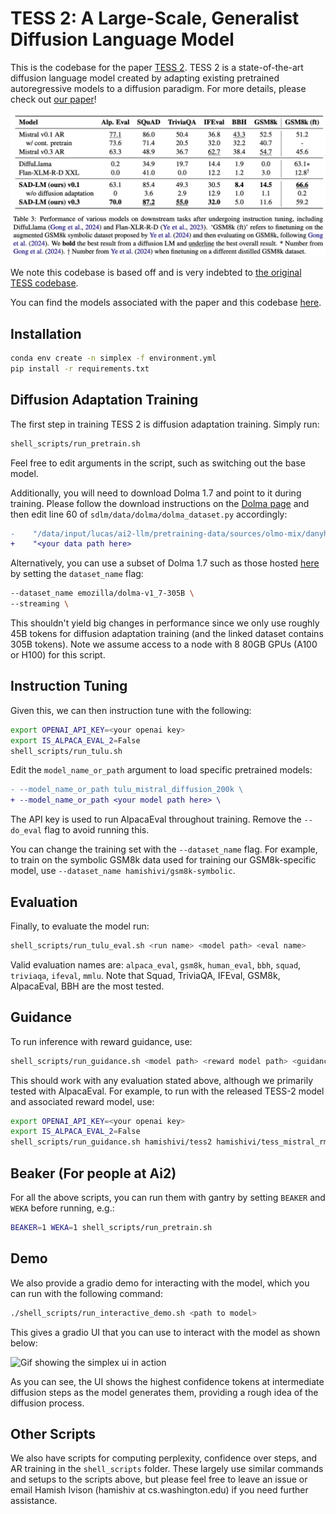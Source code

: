# TESS 2: A Large-Scale, Generalist Diffusion Language Model

This is the codebase for the paper [TESS 2](https://arxiv.todo). TESS 2 is a state-of-the-art diffusion language model created by adapting existing pretrained autoregressive models to a diffusion paradigm.
For more details, please check out [our paper](ttps://arxiv.todo)!

![Main results from TESS-2 paper](figures/core_results.png)

We note this codebase is based off and is very indebted to [the original TESS codebase](https://github.com/allenai/tess-diffusion).

You can find the models associated with the paper and this codebase [here](https://huggingface.co/collections/hamishivi/tess-2-677ea36894e38f96dfc7b590).

## Installation

```sh
conda env create -n simplex -f environment.yml
pip install -r requirements.txt
```

## Diffusion Adaptation Training

The first step in training TESS 2 is diffusion adaptation training. Simply run:

```sh
shell_scripts/run_pretrain.sh
```

Feel free to edit arguments in the script, such as switching out the base model.

Additionally, you will need to download Dolma 1.7 and point to it during training. Please follow the download instructions on the [Dolma page](https://huggingface.co/datasets/allenai/dolma#download) and then edit line 60 of `sdlm/data/dolma/dolma_dataset.py` accordingly:
```diff
-    "/data/input/lucas/ai2-llm/pretraining-data/sources/olmo-mix/danyh-compiled-v1_7"
+    "<your data path here>
```

Alternatively, you can use a subset of Dolma 1.7 such as those hosted [here](https://huggingface.co/datasets/emozilla/dolma-v1_7-305B) by setting the `dataset_name` flag:
```sh
--dataset_name emozilla/dolma-v1_7-305B \
--streaming \
```

This shouldn't yield big changes in performance since we only use roughly 45B tokens for diffusion adaptation training (and the linked dataset contains 305B tokens).
Note we assume access to a node with 8 80GB GPUs (A100 or H100) for this script.

## Instruction Tuning

Given this, we can then instruction tune with the following:
```sh
export OPENAI_API_KEY=<your openai key>
export IS_ALPACA_EVAL_2=False
shell_scripts/run_tulu.sh
```

Edit the `model_name_or_path` argument to load specific pretrained models:
```diff
- --model_name_or_path tulu_mistral_diffusion_200k \
+ --model_name_or_path <your model path here> \
```

The API key is used to run AlpacaEval throughout training. Remove the `--do_eval` flag to avoid running this.

You can change the training set with the `--dataset_name` flag. For example, to train on the symbolic GSM8k data used for training our GSM8k-specific model, use `--dataset_name hamishivi/gsm8k-symbolic`.

## Evaluation

Finally, to evaluate the model run:
```sh
shell_scripts/run_tulu_eval.sh <run name> <model path> <eval name>
```

Valid evaluation names are: `alpaca_eval`, `gsm8k`, `human_eval`, `bbh`, `squad`, `triviaqa`, `ifeval`, `mmlu`. Note that Squad, TriviaQA, IFEval, GSM8k, AlpacaEval, BBH are the most tested.

## Guidance

To run inference with reward guidance, use:
```sh
shell_scripts/run_guidance.sh <model path> <reward model path> <guidance scale> <eval name>
```

This should work with any evaluation stated above, although we primarily tested with AlpacaEval.
For example, to run with the released TESS-2 model and associated reward model, use:
```sh
export OPENAI_API_KEY=<your openai key>
export IS_ALPACA_EVAL_2=False
shell_scripts/run_guidance.sh hamishivi/tess2 hamishivi/tess_mistral_rm 0.5 alpaca_eval
```

## Beaker (For people at Ai2)

For all the above scripts, you can run them with gantry by setting `BEAKER` and `WEKA` before running, e.g.:
```sh
BEAKER=1 WEKA=1 shell_scripts/run_pretrain.sh
```

## Demo

We also provide a gradio demo for interacting with the model, which you can run with the following command:

```sh
./shell_scripts/run_interactive_demo.sh <path to model>
```

This gives a gradio UI that you can use to interact with the model as shown below:

![Gif showing the simplex ui in action](figures/ui.gif)

As you can see, the UI shows the highest confidence tokens at intermediate diffusion steps as the model generates them, providing a rough idea of the diffusion process.

## Other Scripts

We also have scripts for computing perplexity, confidence over steps, and AR training in the `shell_scripts` folder.
These largely use similar commands and setups to the scripts above, but please feel free to leave an issue or email Hamish Ivison (hamishiv at cs.washington.edu) if you need further assistance.
